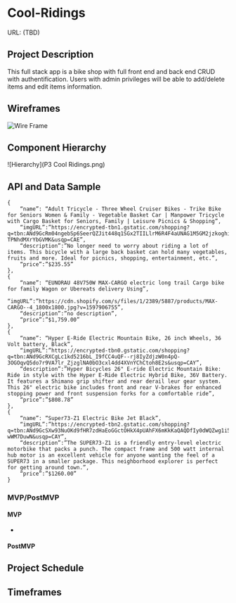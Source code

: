 # Cool-Ridings

URL: (TBD)

## Project Description
This full stack app is a bike shop with full front end and back end CRUD with authentification. Users with admin privileges will be able to add/delete items and edit items information. 
## Wireframes
![Wire Frame](https://puu.sh/H3Oqr/714b40e9e2.png)
## Component Hierarchy
![Hierarchy](P3 Cool Ridings.png)
## API and Data Sample
```
{
	“name”: “Adult Tricycle - Three Wheel Cruiser Bikes - Trike Bike for Seniors Women & Family - Vegetable Basket Car | Manpower Tricycle with Cargo Basket for Seniors, Family | Leisure Picnics & Shopping”,
	“imgURL”:”https://encrypted-tbn1.gstatic.com/shopping?q=tbn:ANd9GcRm04ngebSp6SeerQZJit448q1SGx2TIILlrM6R4F4aUNAG1M5GM2jzkoghiyJ6EwGrsPAu4RANRmPf3T6hswxQ3PT8Z-TPNhdMXrYbGVMK&usqp=CAE”,
	“description”:”No longer need to worry about riding a lot of items. This bicycle with a large back basket can hold many vegetables, fruits and more. Ideal for picnics, shopping, entertainment, etc.”,
	“price”:”$235.55”
},
{
	“name”: “EUNORAU 48V750W MAX-CARGO electric long trail Cargo bike for family Wagon or Ubereats delivery Using”,
	“imgURL”:”https://cdn.shopify.com/s/files/1/2389/5887/products/MAX-CARGO--4_1800x1800.jpg?v=1597906755”,
	“description”:”no description”,
	“price”:”$1,759.00”
},
{
	“name”: “Hyper E-Ride Electric Mountain Bike, 26 inch Wheels, 36 Volt battery, Black”,
	“imgURL”:”https://encrypted-tbn0.gstatic.com/shopping?q=tbn:ANd9GcRXCgLc1kd5216bL_I9fCC4uQF--rj8IyZdjzW0n4pQ-3OGOqvQ5do7r9VA7lr_ZjzglNA0bO3cxl4dd4XVnYChCtoh8E2s&usqp=CAY”,
	“description”:”Hyper Bicycles 26" E-ride Electric Mountain Bike: Ride in style with the Hyper E-Ride Electric Hybrid Bike, 36V Battery. It features a Shimano grip shifter and rear derail leur gear system. This 26" electric bike includes front and rear V-brakes for enhanced stopping power and front suspension forks for a comfortable ride”,
	“price”:”$808.78”
},
{
	“name”: “Super73-Z1 Electric Bike Jet Black”,
	“imgURL”:”https://encrypted-tbn2.gstatic.com/shopping?q=tbn:ANd9GcSXw93NuOKd9fHR7zdHaEoGGctOHkX4pUAhFX6mKkKaQAQDfIy0dWQZwg1i5_j7xRZxRac31fooGlo0015VKf4SxUnV8VGcRKunzltT3XFWGEo-wWM7DuwN&usqp=CAY”,
	“description”:”The SUPER73-Z1 is a friendly entry-level electric motorbike that packs a punch. The compact frame and 500 watt internal hub motor is an excellent vehicle for anyone wanting the feel of a SUPER73 in a smaller package. This neighborhood explorer is perfect for getting around town.”,
	“price”:”$1260.00”
}
```
### MVP/PostMVP

#### MVP
-
#### PostMVP

## Project Schedule

## Timeframes
